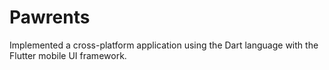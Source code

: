 # Pawrents
Implemented a cross-platform application using the Dart language with the Flutter mobile UI framework. 

